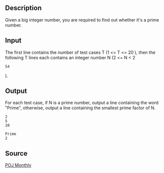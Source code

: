 <h2>Description</h2><p>Given a big integer number, you are required to find out whether it's a prime number.</p><h2>Input</h2><p>The first line contains the number of test cases T (1 &lt;= T &lt;= 20 ), then the following T lines each contains an integer number N (2 &lt;= N &lt; 2</p><sup>54</sup><p>).</p><h2>Output</h2><p>For each test case, if N is a prime number, output a line containing the word "Prime", otherwise, output a line containing the smallest prime factor of N.</p><pre><code class="language-input1">2
5
10
</code></pre><pre><code class="language-output1">Prime
2
</code></pre><h2>Source</h2><a href="searchproblem?field=source&amp;key=POJ+Monthly">POJ Monthly</a>